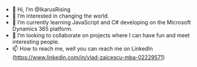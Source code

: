 - 👋 Hi, I’m @IkarusRising
- 👀 I’m interested in changing the world.
- 🌱 I’m currently learning JavaScript and C# developing on the Microsoft Dynamics 365 platform.
- 💞️ I’m looking to collaborate on projects where I can have fun and meet interesting people.
- 📫 How to reach me, well you can reach me on LinkedIn (https://www.linkedin.com/in/vlad-zaicescu-mba-02229571)

<!---
IkarusRising/IkarusRising is a ✨ special ✨ repository because its `README.md` (this file) appears on your GitHub profile.
You can click the Preview link to take a look at your changes.
--->
